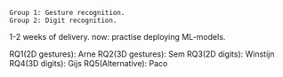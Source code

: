 	Group 1: Gesture recognition.
	Group 2: Digit recognition.

1-2 weeks of delivery.
now: practise deploying ML-models.

RQ1(2D gestures): Arne 
RQ2(3D gestures): Sem
RQ3(2D digits): Winstijn
RQ4(3D digits): Gijs
RQ5(Alternative): Paco